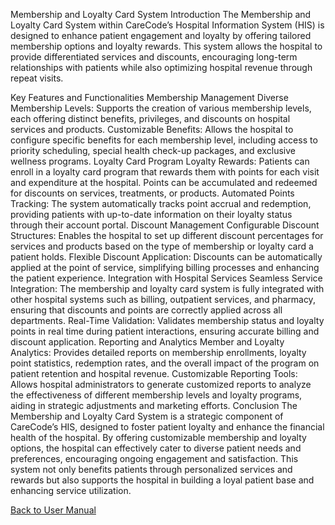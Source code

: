 Membership and Loyalty Card System
Introduction
The Membership and Loyalty Card System within CareCode’s Hospital Information System (HIS) is designed to enhance patient engagement and loyalty by offering tailored membership options and loyalty rewards. This system allows the hospital to provide differentiated services and discounts, encouraging long-term relationships with patients while also optimizing hospital revenue through repeat visits.

Key Features and Functionalities
Membership Management
Diverse Membership Levels: Supports the creation of various membership levels, each offering distinct benefits, privileges, and discounts on hospital services and products.
Customizable Benefits: Allows the hospital to configure specific benefits for each membership level, including access to priority scheduling, special health check-up packages, and exclusive wellness programs.
Loyalty Card Program
Loyalty Rewards: Patients can enroll in a loyalty card program that rewards them with points for each visit and expenditure at the hospital. Points can be accumulated and redeemed for discounts on services, treatments, or products.
Automated Points Tracking: The system automatically tracks point accrual and redemption, providing patients with up-to-date information on their loyalty status through their account portal.
Discount Management
Configurable Discount Structures: Enables the hospital to set up different discount percentages for services and products based on the type of membership or loyalty card a patient holds.
Flexible Discount Application: Discounts can be automatically applied at the point of service, simplifying billing processes and enhancing the patient experience.
Integration with Hospital Services
Seamless Service Integration: The membership and loyalty card system is fully integrated with other hospital systems such as billing, outpatient services, and pharmacy, ensuring that discounts and points are correctly applied across all departments.
Real-Time Validation: Validates membership status and loyalty points in real time during patient interactions, ensuring accurate billing and discount application.
Reporting and Analytics
Member and Loyalty Analytics: Provides detailed reports on membership enrollments, loyalty point statistics, redemption rates, and the overall impact of the program on patient retention and hospital revenue.
Customizable Reporting Tools: Allows hospital administrators to generate customized reports to analyze the effectiveness of different membership levels and loyalty programs, aiding in strategic adjustments and marketing efforts.
Conclusion
The Membership and Loyalty Card System is a strategic component of CareCode’s HIS, designed to foster patient loyalty and enhance the financial health of the hospital. By offering customizable membership and loyalty options, the hospital can effectively cater to diverse patient needs and preferences, encouraging ongoing engagement and satisfaction. This system not only benefits patients through personalized services and rewards but also supports the hospital in building a loyal patient base and enhancing service utilization.

[Back to User Manual](https://github.com/hmislk/hmis/wiki/User-Manual)